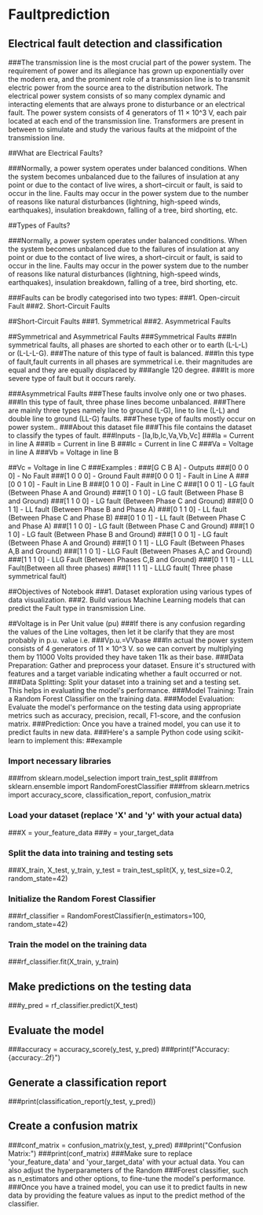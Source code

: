 # Faultprediction
## Electrical fault detection and classification
###The transmission line is the most crucial part of the power system. The requirement of power and its allegiance has grown up exponentially over the modern era, and the prominent role of a transmission line is to transmit electric power from the source area to the distribution network. The electrical power system consists of so many complex dynamic and interacting elements that are always prone to disturbance or an 
electrical fault.
The power system consists of 4 generators of 11 × 10^3 V, each pair located at each end of the transmission line. Transformers are present in between to simulate and study the various faults at the midpoint of the transmission line.

##What are Electrical Faults?

###Normally, a power system operates under balanced conditions. When the system becomes unbalanced due to the failures of insulation at any point or due to the contact of live wires, a short–circuit or fault, is said to occur in the line. Faults may occur in the power system due to the number of reasons like natural disturbances (lightning, high-speed winds, earthquakes), insulation breakdown, falling of a tree, bird shorting, etc.

##Types of Faults?

###Normally, a power system operates under balanced conditions. When the system becomes unbalanced due to the failures of insulation at any point or due to the contact of live wires, a short–circuit or fault, is said to occur in the line. Faults may occur in the power system due to the number of reasons like natural disturbances (lightning, high-speed winds, earthquakes), insulation breakdown, falling of a tree, bird shorting, etc.

###Faults can be brodly categorised into two types:
###1. Open-circuit Fault
###2. Short-Circuit Faults

##Short-Circuit Faults
###1. Symmetrical
###2. Asymmetrical Faults

##Symmetrical and Asymmetrical Faults
###Symmetrical Faults
###In symmetrical faults, all phases are shorted to each other or to earth (L-L-L) or (L-L-L-G).
###The nature of this type of fault is balanced.
###In this type of fault,fault currents in all phases are symmetrical i.e. their magnitudes are equal and they are equally displaced by ###angle 120 degree.
###It is more severe type of fault but it occurs rarely.

###Asymmetrical Faults
###These faults involve only one or two phases.
###In this type of fault, three phase lines become unbalanced.
###There are mainly three types namely line to ground (L-G), line to line (L-L) and double line to ground (LL-G) faults.
###These type of faults mostly occur on power system..
###About this dataset file
###This file contains the dataset to classify the types of fault.
###Inputs - [Ia,Ib,Ic,Va,Vb,Vc]
###Ia = Current in line A
###Ib = Current in line B
###Ic = Current in line C
###Va = Voltage in line A
###Vb = Voltage in line B

##Vc = Voltage in line C
###Examples :
###[G C B A] - Outputs
###[0 0 0 0] - No Fault
###[1 0 0 0] - Ground Fault
###[0 0 0 1] - Fault in Line A
###[0 0 1 0] - Fault in Line B
###[0 1 0 0] - Fault in Line C
###[1 0 0 1] - LG fault (Between Phase A and Ground)
###[1 0 1 0] - LG fault (Between Phase B and Ground)
###[1 1 0 0] - LG fault (Between Phase C and Ground)
###[0 0 1 1] - LL fault (Between Phase B and Phase A)
###[0 1 1 0] - LL fault (Between Phase C and Phase B)
###[0 1 0 1] - LL fault (Between Phase C and Phase A)
###[1 1 0 0] - LG fault (Between Phase C and Ground)
###[1 0 1 0] - LG fault (Between Phase B and Ground)
###[1 0 0 1] - LG fault (Between Phase A and Ground)
###[1 0 1 1] - LLG Fault (Between Phases A,B and Ground)
###[1 1 0 1] - LLG Fault (Between Phases A,C and Ground)
###[1 1 1 0] - LLG Fault (Between Phases C,B and Ground)
###[0 1 1 1] - LLL Fault(Between all three phases)
###[1 1 1 1] - LLLG fault( Three phase symmetrical fault)

##Objectives of Notebook
###1. Dataset exploration using various types of data visualization.
###2. Build various Machine Learning models that can predict the Fault type in transmission Line.

##Voltage is in Per Unit value (pu)
###If there is any confusion regarding the values of the Line voltages, then let it be clarify that they are most probably in p.u. value i.e.
###Vp.u.=VVbase
 ###In actual the power system consists of 4 generators of 11 × 10^3 V. so we can convert by multiplying them by $11000$ Volts provided they have taken 11k as their base.
###Data Preparation: Gather and preprocess your dataset. Ensure it's structured with features and a target variable indicating whether a fault occurred or not.
###Data Splitting: Split your dataset into a training set and a testing set. This helps in evaluating the model's performance.
###Model Training: Train a Random Forest Classifier on the training data.
###Model Evaluation: Evaluate the model's performance on the testing data using appropriate metrics such as accuracy, precision, recall, F1-score, and the confusion matrix.
###Prediction: Once you have a trained model, you can use it to predict faults in new data.
###Here's a sample Python code using scikit-learn to implement this:
##example
### Import necessary libraries
###from sklearn.model_selection import train_test_split
###from sklearn.ensemble import RandomForestClassifier
###from sklearn.metrics import accuracy_score, classification_report, confusion_matrix

### Load your dataset (replace 'X' and 'y' with your actual data)
###X = your_feature_data
###y = your_target_data
### Split the data into training and testing sets
###X_train, X_test, y_train, y_test = train_test_split(X, y, test_size=0.2, random_state=42)
### Initialize the Random Forest Classifier
###rf_classifier = RandomForestClassifier(n_estimators=100, random_state=42)
### Train the model on the training data
###rf_classifier.fit(X_train, y_train)

## Make predictions on the testing data
###y_pred = rf_classifier.predict(X_test)

## Evaluate the model
###accuracy = accuracy_score(y_test, y_pred)
###print(f"Accuracy: {accuracy:.2f}")

## Generate a classification report
###print(classification_report(y_test, y_pred))

## Create a confusion matrix
###conf_matrix = confusion_matrix(y_test, y_pred)
###print("Confusion Matrix:")
###print(conf_matrix)
###Make sure to replace 'your_feature_data' and 'your_target_data' with your actual data. You can also adjust the hyperparameters of the Random ###Forest classifier, such as n_estimators and other options, to fine-tune the model's performance.
###Once you have a trained model, you can use it to predict faults in new data by providing the feature values as input to the predict method of the classifier.
